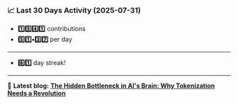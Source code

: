 <!--START_STATS-->
### 📈 Last 30 Days Activity (2025-07-31)  
- **1️⃣5️⃣4️⃣1️⃣** contributions  
- **5️⃣1️⃣•3️⃣7️⃣** per day
---
- **6️⃣1️⃣** day streak!
---
📝 **Latest blog:** [**The Hidden Bottleneck in AI's Brain: Why Tokenization Needs a Revolution**](https://andriak.com/blog/tokenization-revolution)
<!--END_STATS-->
